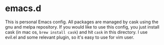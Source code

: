 # emacs.d
This is personal Emacs config. All packages are managed by cask using the gnu and melpa repository. If you would like to use this config, you just install cask (in mac os, `brew install cask`) and hit `cask` in this directory. I use evil.el and some relevant plugin, so it's easy to use for vim user. 
